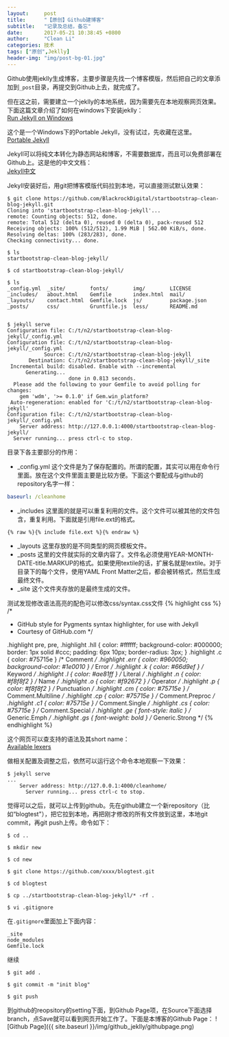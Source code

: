 ```yaml
---
layout:     post
title:      "【原创】Github建博客"
subtitle:   "记录及总结，备忘"
date:       2017-05-21 10:38:45 +0800
author:     "Clean Li"
categories: 技术
tags: ["原创",Jeklly]
header-img: "img/post-bg-01.jpg"
---
```

Github使用jeklly生成博客，主要步骤是先找一个博客模版，然后把自己的文章添加到`_post`目录，再提交到Github上去，就完成了。

但在这之前，需要建立一个jeklly的本地系统，因为需要先在本地观察网页效果。下面这篇文章介绍了如何在windows下安装jeklly：<br>
[Run Jekyll on Windows](http://jekyll-windows.juthilo.com/)

这个是一个Windows下的Portable Jekyll，没有试过，先收藏在这里。<br>
[Portable Jekyll](https://github.com/madhur/PortableJekyll)

Jekyll可以将纯文本转化为静态网站和博客，不需要数据库，而且可以免费部署在Github上。这是他的中文文档：<br>
[Jekyll中文](http://jekyll.com.cn/)

Jekyll安装好后，用git把博客模版代码拉到本地，可以直接测试默认效果：
```console
$ git clone https://github.com/BlackrockDigital/startbootstrap-clean-blog-jekyll.git
Cloning into 'startbootstrap-clean-blog-jekyll'...
remote: Counting objects: 512, done.
remote: Total 512 (delta 0), reused 0 (delta 0), pack-reused 512
Receiving objects: 100% (512/512), 1.99 MiB | 562.00 KiB/s, done.
Resolving deltas: 100% (283/283), done.
Checking connectivity... done.

$ ls
startbootstrap-clean-blog-jekyll/

$ cd startbootstrap-clean-blog-jekyll/

$ ls
_config.yml  _site/        fonts/        img/        LICENSE
_includes/   about.html    Gemfile       index.html  mail/
_layouts/    contact.html  Gemfile.lock  js/         package.json
_posts/      css/          Gruntfile.js  less/       README.md


$ jekyll serve
Configuration file: C:/t/n2/startbootstrap-clean-blog-jekyll/_config.yml
Configuration file: C:/t/n2/startbootstrap-clean-blog-jekyll/_config.yml
            Source: C:/t/n2/startbootstrap-clean-blog-jekyll
       Destination: C:/t/n2/startbootstrap-clean-blog-jekyll/_site
 Incremental build: disabled. Enable with --incremental
      Generating...
                    done in 0.813 seconds.
  Please add the following to your Gemfile to avoid polling for changes:
    gem 'wdm', '>= 0.1.0' if Gem.win_platform?
 Auto-regeneration: enabled for 'C:/t/n2/startbootstrap-clean-blog-jekyll'
Configuration file: C:/t/n2/startbootstrap-clean-blog-jekyll/_config.yml
    Server address: http://127.0.0.1:4000/startbootstrap-clean-blog-jekyll/
  Server running... press ctrl-c to stop.
```

目录下各主要部分的作用：<br>
- \_config.yml
这个文件是为了保存配置的。所谓的配置，其实可以用在命令行里面。放在这个文件里面主要是比较方便。下面这个要配成与github的repository名字一样：
```yaml
baseurl: /cleanhome
```
- \_includes
这里面的就是可以重复利用的文件。这个文件可以被其他的文件包含，重复利用。下面就是引用file.ext的格式。
```liquid
{% raw %}{% include file.ext %}{% endraw %}
```
- \_layouts
这里存放的是不同类型的网页模板文件。
- \_posts
这里的文件就实际的文章内容了。文件名必须使用YEAR-MONTH-DATE-title.MARKUP的格式。如果使用textile的话，扩展名就是textile。对于目录下的每个文件，使用YAML Front Matter之后，都会被转格式，然后生成最终文件。
- \_site
这个文件夹存放的是最终生成的文件。

测试发现修改语法高亮的配色可以修改css/syntax.css文件
{% highlight css %}
/*
 * GitHub style for Pygments syntax highlighter, for use with Jekyll
 * Courtesy of GitHub.com
 */

.highlight pre, pre, .highlight .hll
 {
  color: #ffffff;
  background-color: #000000;
  border: 1px solid #ccc;
  padding: 6px 10px;
  border-radius: 3px;
 }
.highlight .c { color: #75715e } /* Comment */
.highlight .err { color: #960050; background-color: #1e0010 } /* Error */
.highlight .k { color: #66d9ef } /* Keyword */
.highlight .l { color: #ae81ff } /* Literal */
.highlight .n { color: #f8f8f2 } /* Name */
.highlight .o { color: #f92672 } /* Operator */
.highlight .p { color: #f8f8f2 } /* Punctuation */
.highlight .cm { color: #75715e } /* Comment.Multiline */
.highlight .cp { color: #75715e } /* Comment.Preproc */
.highlight .c1 { color: #75715e } /* Comment.Single */
.highlight .cs { color: #75715e } /* Comment.Special */
.highlight .ge { font-style: italic } /* Generic.Emph */
.highlight .gs { font-weight: bold } /* Generic.Strong */
{% endhighlight %}

这个网页可以查支持的语法及其short name：<br>
[Available lexers](http://pygments.org/docs/lexers/#lexers-for-css-and-related-stylesheet-formats)

做相关配置及调整之后，依然可以运行这个命令本地观察一下效果：
```shell
$ jekyll serve
...
    Server address: http://127.0.0.1:4000/cleanhome/
      Server running... press ctrl-c to stop.

```

觉得可以之后，就可以上传到github。先在github建立一个新repository（比如“blogtest"），把它拉到本地，再把刚才修改的所有文件放到这里，本地git commit，再git push上传。命令如下：
```console
$ cd ..

$ mkdir new

$ cd new

$ git clone https://github.com/xxxx/blogtest.git

$ cd blogtest

$ cp ../startbootstrap-clean-blog-jekyll/* -rf .

$ vi .gitignore
```

在`.gitignore`里面加上下面内容：
```
_site
node_modules
Gemfile.lock
```

继续
```console
$ git add .

$ git commit -m "init blog"

$ git push
```

到github的reopsitory的setting下面，到Github Page项，在Source下面选择branch，点Save就可以看到网页开始工作了。下面是本博客的Github Page：
![Github Page]({{ site.baseurl }}/img/github_jeklly/githubpage.png)<br>
